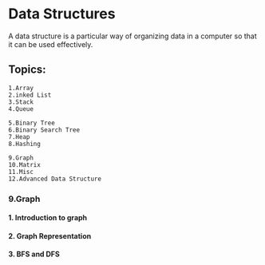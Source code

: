 # Data Structures

A data structure is a particular way of organizing data in a computer so that it can be used effectively. 

## Topics:

    1.Array
    2.inked List
    3.Stack
    4.Queue

    5.Binary Tree
    6.Binary Search Tree
    7.Heap
    8.Hashing

    9.Graph
    10.Matrix
    11.Misc
    12.Advanced Data Structure


### 9.Graph

#### 1. Introduction to graph
#### 2. Graph Representation
#### 3. BFS and DFS
